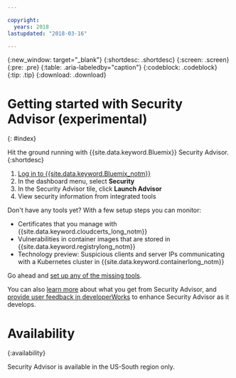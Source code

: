 ```yaml
---

copyright:
  years: 2018
lastupdated: "2018-03-16"

---
```


{:new_window: target="_blank"}
{:shortdesc: .shortdesc}
{:screen: .screen}
{:pre: .pre}
{:table: .aria-labeledby="caption"}
{:codeblock: .codeblock}
{:tip: .tip}
{:download: .download}

# Getting started with Security Advisor (experimental)
{: #index}

Hit the ground running with {{site.data.keyword.Bluemix}} Security Advisor.
{:shortdesc}

1. [Log in to {{site.data.keyword.Bluemix_notm}}](https://console.bluemix.net)
2. In the dashboard menu, select **Security**
3. In the Security Advisor tile, click **Launch Advisor**
4. View security information from integrated tools


Don't have any tools yet? With a few setup steps you can monitor:

- Certificates that you manage with {{site.data.keyword.cloudcerts_long_notm}}
- Vulnerabilities in container images that are stored in {{site.data.keyword.registrylong_notm}}
- Technology preview: Suspicious clients and server IPs communicating with a Kubernetes cluster in {{site.data.keyword.containerlong_notm}}

Go ahead and [set up any of the missing tools](setup.html).

You can also [learn more](about.html) about what you get from Security Advisor, and [provide user feedback in developerWorks](troubleshooting.html#getting-help-and-support) to enhance Security Advisor as it develops.

# Availability
{:availability}

Security Advisor is available in the US-South region only.
